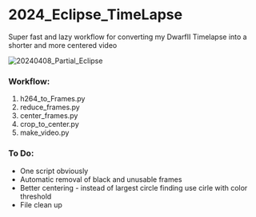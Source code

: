 # 2024_Eclipse_TimeLapse
Super fast and lazy workflow for converting my DwarfII Timelapse into a shorter and more centered video

![20240408_Partial_Eclipse](https://github.com/BridgeCityRobotics/2024_Eclipse_TimeLapse/assets/9502224/e3a743bb-16ac-4ec8-a66d-d10e9eb9d071)

### Workflow:
1. h264_to_Frames.py
2. reduce_frames.py
3. center_frames.py
4. crop_to_center.py
5. make_video.py

### To Do:
* One script obviously
* Automatic removal of black and unusable frames
* Better centering - instead of largest circle finding use cirle with color threshold
* File clean up
